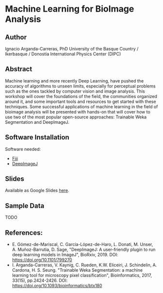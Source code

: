 # Machine Learning for BioImage Analysis

## Author

Ignacio Arganda-Carreras, PhD
University of the Basque Country / Ikerbasque / Donostia International Physics Center (DIPC)

## Abstract

Machine learning and more recently Deep Learning, have pushed the accuracy of algorithms to unseen limits, especially for perceptual problems such as the ones tackled by computer vision and image analysis. This workshop will cover the foundations of the field, the communities organized around it, and some important tools and resources to get started with these techniques. Some successful applications of machine learning in the field of bioimage analysis will be presented with hands-on that will cover how to use two of the most popular open-source approaches: Trainable Weka Segmentation and DeepImageJ.


## Software Installation

Software needed:
* [Fiji](https://fiji.sc/)
* [DeepImageJ](https://deepimagej.github.io/deepimagej/index.html)

## Slides

Available as Google Slides [here](https://docs.google.com/presentation/d/1t9ifZTkZlKwQYW22rPlC6MAzac_TRQl7KJO-sNpOe5o/edit?usp=sharing).

## Sample Data

TODO

## References:

* E. Gómez-de-Mariscal, C. García-López-de-Haro, L. Donati, M. Unser, A. Muñoz-Barrutia, D. Sage, "DeepImageJ: A user-friendly plugin to run deep learning models in ImageJ", BioRxiv, 2019. DOI: https://doi.org/10.1101/799270
* I. Arganda-Carreras, V. Kaynig, C. Rueden, K.W. Eliceiri, J. Schindelin, A. Cardona, H. S. Seung. "Trainable Weka Segmentation: a machine learning tool for microscopy pixel classification", Bioinformatics, 2017, 33(15), pp.2424-2426. DOI: https://doi.org/10.1093/bioinformatics/btx180

